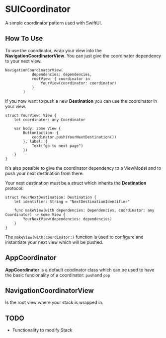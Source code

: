 # SUICoordinator

A simple coordinator pattern used with SwiftUI.

## How To Use
To use the coordinator, wrap your view into the **NavigationCoordinatorView**. You can just give the coordinator dependency to your next view. 
```
NavigationCoordinatorView(
            dependencies: dependencies,
            rootView: { coordinator in
                YourView(coordinator: coordinator)
            }
        )
```

If you now want to push a new **Destination** you can use the coordinator in your view.

```
struct YourView: View {
    let coordinator: any Coordinator

    var body: some View {
        Button(action: { 
            coodinator.push(YourNextDestination())
        }, label: { 
            Text("go to next page") 
        })
    }
}
```

It`s also possible to give the coordinator dependency to a ViewModel and to push your next destination from there.

Your next destination must be a struct which inherits the **Destination** protocol:
```
struct YourNextDestination: Destination {
    let identifier: String = "NextDestinationIdentifier"
    
    func makeView(with dependencies: Dependencies, coordinator: any Coordinator) -> some View {
	    YourNextView(dependencies: dependencies)
    }
}
```

The ```makeView(with:coordinator:)``` function is used to configure and instantiate your next view which will be pushed.


## AppCoordinator
**AppCoordinator** is a default coodinator class which can be used to have the basic funcionality of a coordinator: ```push```and ```pop```


## NavigationCoordinatorView
Is the root view where your stack is wrapped in. 

## TODO
- Functionality to modify Stack